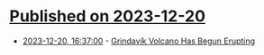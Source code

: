 # [Published on 2023-12-20](index.md)

* [2023-12-20, 16:37:00](https://soylentnews.org/article.pl?sid=23/12/19/0459244&from=rss) - [Grindavík Volcano Has Begun Erupting](https://soylentnews.org/article.pl?sid=23/12/19/0459244&from=rss)
